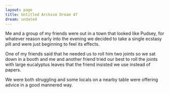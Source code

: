 ```yaml
---
layout: page
title: Untitled Archive Dream 47
dream: undated
---
```


Me and a group of my friends <!-- JH JM TH --> were out in a town that looked like Pudsey, for whatever reason early into the evening we decided to take a single ecstasy pill and were just beginning to feel its effects.

One of my friends <!-- JH --> said that he needed us to roll him two joints so we sat down in a booth and me and another friend <!-- JM --> tried our best to roll the joints with large eucalyptus leaves that the friend insisted we use instead of papers.

We were both struggling and some locals on a nearby table were offering advice in a good mannered way.